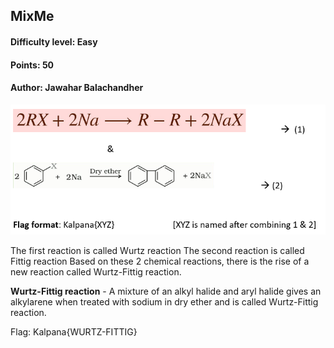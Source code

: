 ## MixMe
#### Difficulty level: Easy
#### Points: 50
#### Author: Jawahar Balachandher

![Wurtz-Fittig](MixMe.png)

The first reaction is called Wurtz reaction
The second reaction is called Fittig reaction
Based on these 2 chemical reactions, there is the rise of a new reaction called Wurtz-Fittig reaction.

**Wurtz-Fittig reaction** - A mixture of an alkyl halide and aryl halide gives an alkylarene when treated with sodium in dry ether and is called Wurtz-Fittig reaction.

Flag: Kalpana{WURTZ-FITTIG}